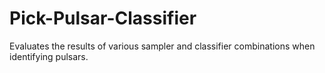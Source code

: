 # Pick-Pulsar-Classifier
Evaluates the results of various sampler and classifier combinations when identifying pulsars.
